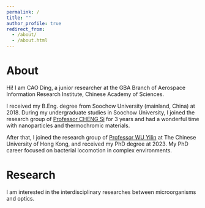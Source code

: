 ```yaml
---
permalink: /
title: ""
author_profile: true
redirect_from: 
  - /about/
  - /about.html
---
```



About
======
Hi! I am CAO Ding, a junior researcher at the GBA Branch of Aerospace Information Research Institute, Chinese Academy of Sciences.  

I received my B.Eng. degree from Soochow University (mainland, China) at 2018. During my undergraduate studies in Soochow University, I joined the research group of [Professor CHENG Si](https://textile.suda.edu.cn/bf/3c/c6547a376636/page.htm) for 3 years and had a wonderful time with nanoparticles and thermochromic materials.  

After that, I joined the research group of [Professor WU Yilin](https://www.phy.cuhk.edu.hk/ylwu/index.html) at The Chinese University of Hong Kong, and received my PhD degree at 2023. My PhD career focused on bacterial locomotion in complex environments. 

 

Research
======
I am interested in the interdisciplinary researches between microorganisms and optics.

